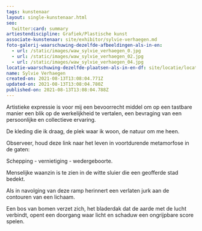 ```yaml
---
tags: kunstenaar
layout: single-kunstenaar.html
seo:
  twitter:card: summary
artiestendiscipline: Grafiek/Plastische kunst
associate-kunstenaar: site/exhibitor/sylvie-verhaegen.md
foto-galerij-waarschuwing-dezelfde-afbeeldingen-als-in-en:
  - url: /static/images/waw_sylvie_verhaegen_0.jpg
  - url: /static/images/waw_sylvie_verhaegen_02.jpg
  - url: /static/images/waw_sylvie_verhaegen_04.jpg
locatie-waarschuwing-dezelfde-plaatsen-als-in-en-df: site/locatie/locatie-van-myriam-deru.md
name: Sylvie Verhaegen
created-on: 2021-08-13T13:08:04.771Z
updated-on: 2021-08-13T13:08:04.780Z
published-on: 2021-08-13T13:08:04.788Z
---
```

<!--StartFragment-->

Artistieke expressie is voor mij een bevoorrecht middel om op een tastbare manier een blik op de werkelijkheid te vertalen, een bevraging van een persoonlijke en collectieve ervaring.

De kleding die ik draag, de plek waar ik woon, de natuur om me heen.

Observeer, houd deze link naar het leven in voortdurende metamorfose in de gaten:

Schepping - vernietiging - wedergeboorte.

Menselijke waanzin is te zien in de witte sluier die een geofferde stad bedekt.

Als in navolging van deze ramp herinnert een verlaten jurk aan de contouren van een lichaam.

Een bos van bomen verzet zich, het bladerdak dat de aarde met de lucht verbindt, opent een doorgang waar licht en schaduw een ongrijpbare score spelen.



<!--EndFragment-->